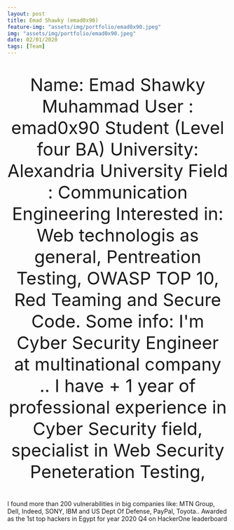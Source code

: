 ```yaml
---
layout: post
title: Emad Shawky (emad0x90)
feature-img: "assets/img/portfolio/emad0x90.jpeg"
img: "assets/img/portfolio/emad0x90.jpeg"
date: 02/01/2020
tags: [Team]
---
```


<p style ="text-align: center; font-size: 40px">
Name: Emad Shawky Muhammad
User : emad0x90
Student (Level four BA)
University: Alexandria University
Field : Communication Engineering
Interested in: Web technologis as general, Pentreation Testing, OWASP TOP 10, Red Teaming and Secure Code.
Some info: I'm
Cyber Security Engineer at multinational company ..
I have + 1 year of professional experience in Cyber Security field, specialist in Web Security Peneteration Testing, 
 
 I found more than 200 vulnerabilities in big companies like:
MTN Group, Dell, Indeed, SONY, IBM and US Dept Of Defense, PayPal, Toyota..
Awarded as the 1st top hackers in Egypt for year 2020 Q4 on HackerOne leaderboard
</p>
